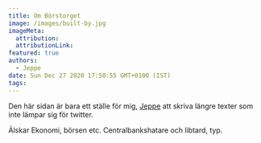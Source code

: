 ```yaml
---
title: Om Börstorget
image: /images/built-by.jpg
imageMeta:
  attribution:
  attributionLink:
featured: true
authors:
  - Jeppe
date: Sun Dec 27 2020 17:50:55 GMT+0100 (IST)
tags:
---
```


Den här sidan är bara ett ställe för mig, [Jeppe](https://twitter.com/dndjeppe) att skriva längre texter som inte lämpar sig för twitter.

Älskar Ekonomi, börsen etc. Centralbankshatare och libtard, typ. 